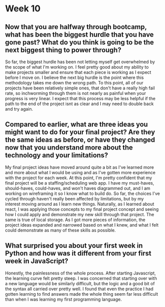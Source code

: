 # Week 10

## Now that you are halfway through bootcamp, what has been the biggest hurdle that you have gone past? What do you think is going to be the next biggest thing to power through?
So far, the biggest hurdle has been not letting myself get overwhelmed by the scope of what I'm working on.  I feel pretty good about my ability to make projects smaller and ensure that each piece is working as I expect before I move on.
I believe the next big hurdle is the point where this methodology takes me down the wrong path.  To this point, all of our projects have been relatively simple ones, that don't have a really high fail rate, so inchworming through them is not nearly as painful when your progress is very linear.  I expect that this process may be less helpful if the path to the end of the project isnt as clear and I may need to double back and try again.

## Compared to earlier, what are three ideas you might want to do for your final project? Are they the same ideas as before, or have they changed now that you understand more about the technology and your limitations?
My final project ideas have moved around quite a bit as I've learned more and more about what I would be using and as I've gotten more experience with the project for each week.  At this point, I'm pretty confident that my final project will be a staffing/scheduling web app.  I have my must-haves, should-haves, could-haves, and won't haves diagrammed out, and I am working on wireframing it so I know what to build do.  So far, the choices I've cycled through haven't really been affected by limitations, but by my interest moving around as I learn new things.  Naturally, as I learned about react, I was applying those concepts to my final project concept and seeing how I could apply and demonstrate my new skill through that project.  The same is true of local storage.  As I got more pieces of information, the project ideas expanded and narrowed based on what I knew, and what I felt could demonstrate as many of these skills as possible.



## What surprised you about your first week in Python and how was it different from your first week in JavaScript? 
Honestly, the painlessness of the whole process.  After starting Javascript, the learning curve felt pretty steep.  I was concerned that starting over with a new language would be similarly difficult, but the logic and a good bit of the syntax all carried over pretty well.  I found that even the practice I had gotten learning to find answers made the whole thing seem far less difficult than when I was learning my first programming language.